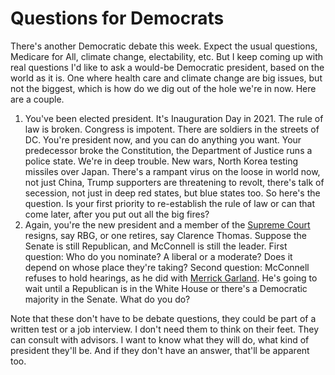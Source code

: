 # Questions for Democrats
There's another Democratic debate this week. Expect the usual questions, Medicare for All, climate change, electability, etc. But I keep coming up with real questions I'd like to ask a would-be Democratic president, based on the world as it is. One where health care and climate change are big issues, but not the biggest, which is how do we dig out of the hole we're in now. Here are a couple.
1. You've been elected president. It's Inauguration Day in 2021. The rule of law is broken. Congress is impotent. There are soldiers in the streets of DC. You're president now, and you can do anything you want. Your predecessor broke the Constitution, the Department of Justice runs a police state. We're in deep trouble. New wars, North Korea testing missiles over Japan. There's a rampant virus on the loose in world now, not just China, Trump supporters are threatening to revolt, there's talk of secession, not just in deep red states, but blue states too. So here's the question. Is your first priority to re-establish the rule of law or can that come later, after you put out all the big fires?
2. Again, you're the new president and a member of the <a href="https://www.supremecourt.gov/about/justices.aspx">Supreme Court</a> resigns, say RBG, or one retires, say Clarence Thomas. Suppose the Senate is still Republican, and McConnell is still the leader. First question: Who do you nominate? A liberal or a moderate? Does it depend on whose place they're taking? Second question: McConnell refuses to hold hearings, as he did with <a href="https://en.wikipedia.org/wiki/Merrick_Garland">Merrick Garland</a>. He's going to wait until a Republican is in the White House or there's a Democratic majority in the Senate. What do you do?

Note that these don't have to be debate questions, they could be part of a written test or a job interview. I don't need them to think on their feet. They can consult with advisors. I want to know what they will do, what kind of president they'll be. And if they don't have an answer, that'll be apparent too.

